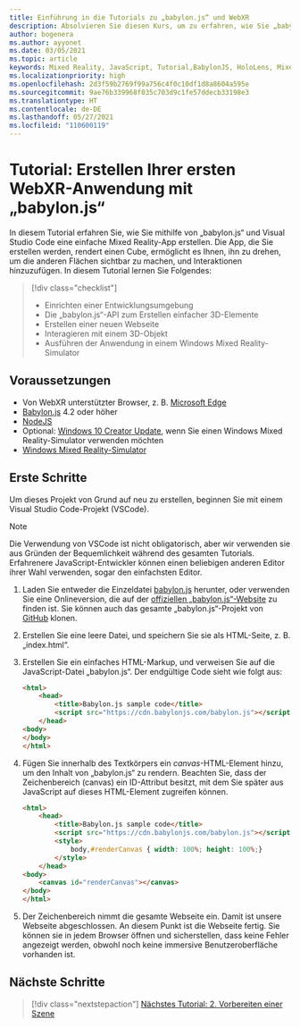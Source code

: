 ```yaml
---
title: Einführung in die Tutorials zu „babylon.js“ und WebXR
description: Absolvieren Sie diesen Kurs, um zu erfahren, wie Sie „babylon.js“ verwenden und eine einfache Mixed Reality-Anwendung erstellen.
author: bogenera
ms.author: ayyonet
ms.date: 03/05/2021
ms.topic: article
keywords: Mixed Reality, JavaScript, Tutorial,BabylonJS, HoloLens, Mixed Reality, UWP, Windows 10, WebXR, immersives Web
ms.localizationpriority: high
ms.openlocfilehash: 2d3f59b2769f99a756c4f0c10df1d8a8604a595e
ms.sourcegitcommit: 9ae76b339968f035c703d9c1fe57ddecb33198e3
ms.translationtype: HT
ms.contentlocale: de-DE
ms.lasthandoff: 05/27/2021
ms.locfileid: "110600119"
---
```

# <a name="tutorial-create-your-first-webxr-application-using-babylonjs"></a>Tutorial: Erstellen Ihrer ersten WebXR-Anwendung mit „babylon.js“

In diesem Tutorial erfahren Sie, wie Sie mithilfe von „babylon.js“ und Visual Studio Code eine einfache Mixed Reality-App erstellen. Die App, die Sie erstellen werden, rendert einen Cube, ermöglicht es Ihnen, ihn zu drehen, um die anderen Flächen sichtbar zu machen, und Interaktionen hinzuzufügen. In diesem Tutorial lernen Sie Folgendes:

> [!div class="checklist"]
> * Einrichten einer Entwicklungsumgebung
> * Die „babylon.js“-API zum Erstellen einfacher 3D-Elemente  
> * Erstellen einer neuen Webseite
> * Interagieren mit einem 3D-Objekt
> * Ausführen der Anwendung in einem Windows Mixed Reality-Simulator

## <a name="prerequisites"></a>Voraussetzungen

* Von WebXR unterstützter Browser, z. B. [Microsoft Edge](../../../../whats-new/new-microsoft-edge.md)
* [Babylon.js](https://doc.babylonjs.com/divingDeeper/developWithBjs/frameworkVers) 4.2 oder höher
* [NodeJS](https://nodejs.org/)
* Optional: [Windows 10 Creator Update](https://www.microsoft.com/software-download/windows10), wenn Sie einen Windows Mixed Reality-Simulator verwenden möchten
* [Windows Mixed Reality-Simulator](../../../platform-capabilities-and-apis/using-the-windows-mixed-reality-simulator.md)

## <a name="getting-started"></a>Erste Schritte

Um dieses Projekt von Grund auf neu zu erstellen, beginnen Sie mit einem Visual Studio Code-Projekt (VSCode).

> [!NOTE]
> Die Verwendung von VSCode ist nicht obligatorisch, aber wir verwenden sie aus Gründen der Bequemlichkeit während des gesamten Tutorials. Erfahrenere JavaScript-Entwickler können einen beliebigen anderen Editor ihrer Wahl verwenden, sogar den einfachsten Editor.

1. Laden Sie entweder die Einzeldatei [babylon.js](https://doc.babylonjs.com/divingDeeper/developWithBjs/frameworkVers) herunter, oder verwenden Sie eine Onlineversion, die auf der [offiziellen „babylon.js“-Website](https://doc.babylonjs.com/divingDeeper/developWithBjs/frameworkVers) zu finden ist. Sie können auch das gesamte „babylon.js“-Projekt von [GitHub](https://github.com/BabylonJS/Babylon.js) klonen.
1. Erstellen Sie eine leere Datei, und speichern Sie sie als HTML-Seite, z. B. „index.html“.
1. Erstellen Sie ein einfaches HTML-Markup, und verweisen Sie auf die JavaScript-Datei „babylon.js“. Der endgültige Code sieht wie folgt aus:

    ```html
    <html>
        <head>
            <title>Babylon.js sample code</title>
            <script src="https://cdn.babylonjs.com/babylon.js"></script>
        </head>
    <body>
    </body>
    </html>
    ```

1. Fügen Sie innerhalb des Textkörpers ein *canvas*-HTML-Element hinzu, um den Inhalt von „babylon.js“ zu rendern. Beachten Sie, dass der Zeichenbereich (canvas) ein ID-Attribut besitzt, mit dem Sie später aus JavaScript auf dieses HTML-Element zugreifen können.

    ```html
    <html>
        <head>
            <title>Babylon.js sample code</title>
            <script src="https://cdn.babylonjs.com/babylon.js"></script>
            <style>
                body,#renderCanvas { width: 100%; height: 100%;}
            </style>
        </head>
    <body>
        <canvas id="renderCanvas"></canvas>
    </body>
    </html>
    ```

1. Der Zeichenbereich nimmt die gesamte Webseite ein. Damit ist unsere Webseite abgeschlossen. An diesem Punkt ist die Webseite fertig. Sie können sie in jedem Browser öffnen und sicherstellen, dass keine Fehler angezeigt werden, obwohl noch keine immersive Benutzeroberfläche vorhanden ist.

## <a name="next-steps"></a>Nächste Schritte

> [!div class="nextstepaction"]
> [Nächstes Tutorial: 2. Vorbereiten einer Szene](prepare-scene-02.md)